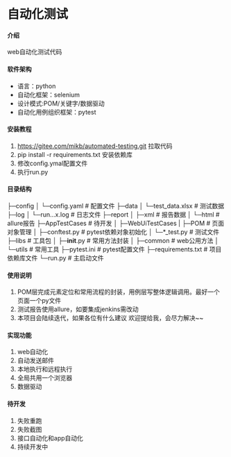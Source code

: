 # 自动化测试

#### 介绍
web自动化测试代码

#### 软件架构
- 语言：python
- 自动化框架：selenium
- 设计模式:POM/关键字/数据驱动
- 自动化用例组织框架：pytest

#### 安装教程

1.  https://gitee.com/mikb/automated-testing.git 拉取代码
2.  pip install -r requirements.txt 安装依赖库
3.  修改config.ymal配置文件
4.  执行run.py

#### 目录结构
├─config
│  └─config.yaml	# 配置文件
├─data
│  └─test_data.xlsx	# 测试数据
├─log
│  └─run...x.log	# 日志文件
├─report
│  ├─xml                # 报告数据
│  └─html		# allure报告
├─AppTestCases          # 待开发
│
├─WebUiTestCases
|  ├─POM                # 页面对象管理
│  ├─conftest.py	# pytest依赖对象初始化
│  └─*_test.py	        # 测试文件
├─libs		        # 工具包
│  ├─__init__.py		# 常用方法封装
│  ├─common	        # web公用方法
│  └─utils	        # 常用工具
├─pytest.ini	   # pytest配置文件
├─requirements.txt		 # 项目依赖库文件
└─run.py	# 主启动文件



#### 使用说明

1.  POM层完成元素定位和常用流程的封装，用例层写整体逻辑调用。最好一个页面一个py文件
2.  测试报告使用allure，如要集成jenkins需改动
3.  本项目会陆续迭代，如果各位有什么建议 欢迎提给我，会尽力解决~~


#### 实现功能
1.  web自动化
2.  自动发送邮件
3.  本地执行和远程执行
4.  全局共用一个浏览器
5.  数据驱动

#### 待开发
1.  失败重跑
2.  失败截图
3.  接口自动化和app自动化
3.  持续开发中
